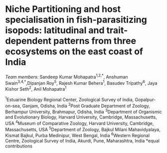# Niche Partitioning and host specialisation in fish-parasitizing isopods: latitudinal and trait-dependent patterns from three ecosystems on the east coast of India #

*Team members:* Sandeep Kumar Mohapatra<sup>1,2,\*</sup>, Anshuman Swain<sup>3,4,\*</sup>,Dipanjan Roy<sup>5</sup>, Rajesh Kumar Behera<sup>1</sup>, Basudev Tripathy<sup>6</sup>, Jaya Kishor Seth<sup>2</sup>,  Anil Mohapatra<sup>1</sup>

<sup>1</sup>Estuarine Biology Regional Center, Zoological Survey of India, Gopalpur-on-sea, Ganjam, Odisha, India
<sup>2</sup>Post Graduate Department of Zoology, Berhampur University, Brahmapur, Odisha, India
<sup>3</sup>Department of Organismic and Evolutionary Biology, Harvard University, Cambridge, Massachusetts, USA
<sup>4</sup>Museum of Comparative Zoology, Harvard University, Cambridge, Massachusetts, USA
<sup>5</sup>Department of Zoology, Bajkul Milani Mahavidyalaya, Kismat Bajkul, Purba Medinipur, West Bengal, India
<sup>6</sup>Western Regional Centre, Zoological Survey of India, Akurdi, Pune, Maharashtra, India
*equal contributions

